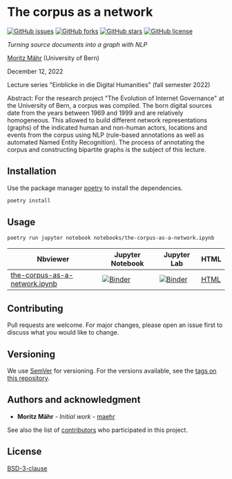 # The corpus as a network

[![GitHub issues](https://img.shields.io/github/issues/maehr/the-corpus-as-a-network.svg)](https://github.com/maehr/the-corpus-as-a-network/issues)
[![GitHub forks](https://img.shields.io/github/forks/maehr/the-corpus-as-a-network.svg)](https://github.com/maehr/the-corpus-as-a-network/network)
[![GitHub stars](https://img.shields.io/github/stars/maehr/the-corpus-as-a-network.svg)](https://github.com/maehr/the-corpus-as-a-network/stargazers)
[![GitHub license](https://img.shields.io/github/license/maehr/the-corpus-as-a-network.svg)](https://github.com/maehr/the-corpus-as-a-network/blob/main/LICENSE)

*Turning source documents into a graph with NLP*

[Moritz Mähr](https://orcid.org/0000-0002-1367-1618) (University of Bern)

December 12, 2022

Lecture series "Einblicke in die Digital Humanities" (fall semester 2022)

Abstract: For the research project "The Evolution of Internet Governance" at the University of Bern, a corpus was compiled. The born digital sources date from the years between 1969 and 1999 and are relatively homogeneous. This allowed to build different network representations (graphs) of the indicated human and non-human actors, locations and events from the corpus using NLP (rule-based annotations as well as automated Named Entity Recognition). The process of annotating the corpus and constructing bipartite graphs is the subject of this lecture.

## Installation

Use the package manager [poetry](https://python-poetry.org/) to install the dependencies.

```bash
poetry install
```

## Usage

```bash
poetry run jupyter notebook notebooks/the-corpus-as-a-network.ipynb
```

| Nbviewer | Jupyter Notebook | Jupyter Lab | HTML |
| ---      | --               | ---         | ---  |
| [the-corpus-as-a-network.ipynb](https://nbviewer.jupyter.org/github/maehr/the-corpus-as-a-network/blob/main/notebooks/the-corpus-as-a-network.ipynb) | [![Binder](https://mybinder.org/badge_logo.svg)](https://mybinder.org/v2/gh/maehr/the-corpus-as-a-network/main?filepath=notebooks1%2the-corpus-as-a-network.ipynb) | [![Binder](https://mybinder.org/badge_logo.svg)](https://mybinder.org/v2/gh/maehr/the-corpus-as-a-network/main?urlpath=lab/tree/notebooks1%2the-corpus-as-a-network.ipynb) | [HTML](https://rawgit.com/maehr/the-corpus-as-a-network/main/reports/the-corpus-as-a-network.slides.html) |

## Contributing

Pull requests are welcome. For major changes, please open an issue first
to discuss what you would like to change.

## Versioning

We use [SemVer](http://semver.org/) for versioning. For the versions available, see the [tags on this repository](https://github.com/maehr/the-corpus-as-a-network/tags).

## Authors and acknowledgment

- **Moritz Mähr** - *Initial work* - [maehr](https://github.com/maehr)

See also the list of [contributors](https://github.com/maehr/the-corpus-as-a-network/graphs/contributors) who participated in this project.

## License

[BSD-3-clause](https://choosealicense.com/licenses/bsd-3-clause/)
